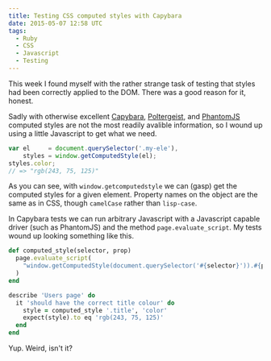 ```yaml
---
title: Testing CSS computed styles with Capybara
date: 2015-05-07 12:58 UTC
tags:
  - Ruby
  - CSS
  - Javascript
  - Testing
---
```


This week I found myself with the rather strange task of testing that styles
had been correctly applied to the DOM. There was a good reason for it, honest.

Sadly with otherwise excellent [Capybara][capybara],
[Poltergeist][poltergeist], and [PhantomJS][phantomjs] computed styles are not
the most readily avalible information, so I wound up using a little Javascript
to get what we need.

```javascript
var el     = document.querySelector('.my-ele'),
    styles = window.getComputedStyle(el);
styles.color;
// => "rgb(243, 75, 125)"
```

As you can see, with `window.getcomputedstyle` we can (gasp) get the computed
styles for a given element. Property names on the object are the same as in
CSS, though `camelCase` rather than `lisp-case`.

In Capybara tests we can run arbitrary Javascript with a Javascript capable
driver (such as PhantomJS) and the method `page.evaluate_script`. My tests
wound up looking something like this.

```ruby
def computed_style(selector, prop)
  page.evaluate_script(
    "window.getComputedStyle(document.querySelector('#{selector}')).#{prop}"
  )
end

describe 'Users page' do
  it 'should have the correct title colour' do
    style = computed_style '.title', 'color'
    expect(style).to eq 'rgb(243, 75, 125)'
  end
end
```

Yup. Weird, isn't it?

[capybara]: https://github.com/jnicklas/capybara
[poltergeist]: https://github.com/teampoltergeist/poltergeist
[phantomjs]: https://github.com/ariya/phantomjs
